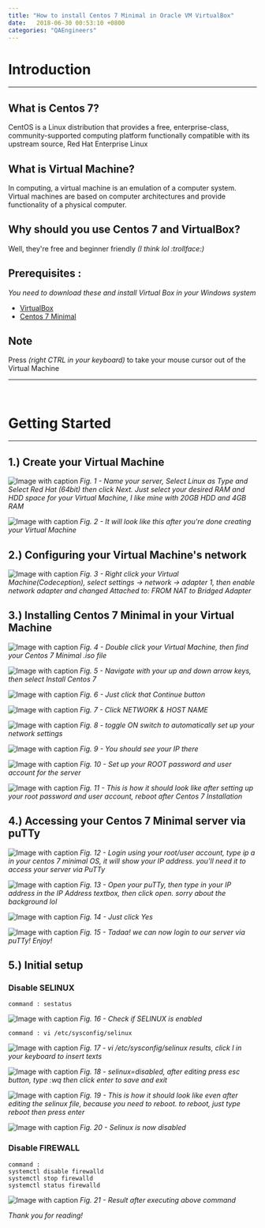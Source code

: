 ```yaml
---
title: "How to install Centos 7 Minimal in Oracle VM VirtualBox"
date:   2018-06-30 00:53:10 +0800
categories: "QAEngineers"
---
```

# Introduction
<hr>

## What is Centos 7?
CentOS is a Linux distribution that provides a free, enterprise-class, community-supported computing platform functionally compatible with its upstream source, Red Hat Enterprise Linux

## What is Virtual Machine?
In computing, a virtual machine is an emulation of a computer system. Virtual machines are based on computer architectures and provide functionality of a physical computer.

## Why should you use Centos 7 and VirtualBox?
Well, they're free and beginner friendly _(I think lol :trollface:)_

## Prerequisites :
_You need to download these and install Virtual Box in your Windows system_
* [VirtualBox](https://www.virtualbox.org/wiki/Downloads) <br>
* [Centos 7 Minimal](http://isoredirect.centos.org/centos/7/isos/x86_64/CentOS-7-x86_64-Minimal-1804.iso)

## Note
Press _(right CTRL in your keyboard)_ to take your mouse cursor out of the Virtual Machine
<hr>
<br>

# Getting Started
<hr>

## 1.) Create your Virtual Machine
![Image with caption](https://i.imgur.com/AcO9Smy.jpg "Image with caption")
_Fig. 1 - Name your server, Select Linux as Type and Select Red Hat (64bit) then click Next. Just select your desired RAM and HDD space for your Virtual Machine, I like mine with 20GB HDD and 4GB RAM_

![Image with caption](https://i.imgur.com/3ixUErC.jpg "Image with caption")
_Fig. 2 - It will look like this after you're done creating your Virtual Machine_

## 2.) Configuring your Virtual Machine's network
![Image with caption](https://i.imgur.com/PivsumL.jpg "Image with caption")
_Fig. 3 - Right click your Virtual Machine(Codeception), select settings -> network -> adapter 1, then enable network adapter and changed Attached to: FROM NAT to Bridged Adapter_

## 3.) Installing Centos 7 Minimal in your Virtual Machine
![Image with caption](https://i.imgur.com/mSMSxFh.jpg "Image with caption")
_Fig. 4 - Double click your Virtual Machine, then find your Centos 7 Minimal .iso file_

![Image with caption](https://i.imgur.com/Y8z7nW7.jpg "Image with caption")
_Fig. 5 - Navigate with your up and down arrow keys, then select Install Centos 7_

![Image with caption](https://i.imgur.com/NURsC20.jpg "Image with caption")
_Fig. 6 - Just click that Continue button_

![Image with caption](https://i.imgur.com/MFIhs4Q.jpg "Image with caption")
_Fig. 7 - Click NETWORK & HOST NAME_

![Image with caption](https://i.imgur.com/VW5U2YQ.jpg "Image with caption")
_Fig. 8 - toggle ON switch to automatically set up your network settings_

![Image with caption](https://i.imgur.com/0wmOY46.jpg "Image with caption")
_Fig. 9 - You should see your IP there_

![Image with caption](https://i.imgur.com/w8LB6fr.jpg "Image with caption")
_Fig. 10 - Set up your ROOT password and user account for the server_

![Image with caption](https://i.imgur.com/bunSODw.jpg "Image with caption")
_Fig. 11 - This is how it should look like after setting up your root password and user account, reboot after Centos 7 Installation_

## 4.) Accessing your Centos 7 Minimal server via puTTy
![Image with caption](https://i.imgur.com/ef4zXOK.jpg "Image with caption")
_Fig. 12 - Login using your root/user account, type ip a in your centos 7 minimal OS, it will show your IP address. you'll need it to access your server via PuTTy_

![Image with caption](https://i.imgur.com/gfy32rz.jpg "Image with caption")
_Fig. 13 - Open your puTTy, then type in your IP address in the IP Address textbox, then click open. sorry about the background lol_

![Image with caption](https://i.imgur.com/M73qYl0.jpg "Image with caption")
_Fig. 14 - Just click Yes_

![Image with caption](https://i.imgur.com/Ac5n9o9.jpg "Image with caption")
_Fig. 15 - Tadaa! we can now login to our server via puTTy! Enjoy!_

## 5.) Initial setup
### Disable SELINUX
`command : sestatus`

![Image with caption](https://i.imgur.com/zYiWekN.jpg "Image with caption")
_Fig. 16 - Check if SELINUX is enabled_

`command : vi /etc/sysconfig/selinux`

![Image with caption](https://i.imgur.com/1OdR0Hi.jpg "Image with caption")
_Fig. 17 - vi /etc/sysconfig/selinux results, click I in your keyboard to insert texts_

![Image with caption](https://i.imgur.com/Ta9AAGe.jpg "Image with caption")
_Fig. 18 - selinux=disabled, after editing press esc button, type :wq then click enter to save and exit_

![Image with caption](https://i.imgur.com/qxnZffs.jpg "Image with caption")
_Fig. 19 - This is how it should look like even after editing the selinux file, because you need to reboot. to reboot, just type reboot then press enter_

![Image with caption](https://i.imgur.com/JQp3wFs.jpg "Image with caption")
_Fig. 20 - Selinux is now disabled_

### Disable FIREWALL
`command :` <br>
`systemctl disable firewalld` <br>
`systemctl stop firewalld` <br>
`systemctl status firewalld` <br>

![Image with caption](https://i.imgur.com/KoS7KiZ.jpg "Image with caption")
_Fig. 21 - Result after executing above command_

_Thank you for reading!_